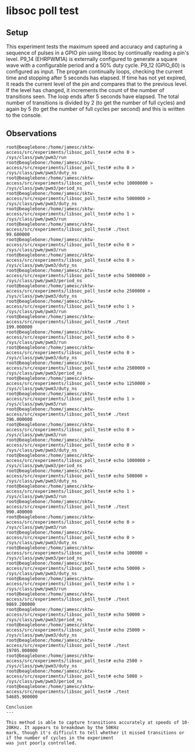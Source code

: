 libsoc poll test
===

Setup
---

This experiment tests the maximum speed and accuracy and capturing a sequence of pulses in a GPIO pin using
libsoc by continually reading a pin's level. P9_14 (EHRPWM1A) is externally configured to generate a square wave
with a configurable period and a 50% duty cycle. P9_12 (GPIO_60) is configured as input. The program continually
loops, checking the current time and stopping after 5 seconds has elapsed. If time has not yet expired, it reads
the current level of the pin and compares that to the previous level. If the level has changed, it increments the
count of the number of transitions seen. The loop ends after 5 seconds have elapsed. The total number of transitions
is divided by 2 (to get the number of full cycles) and again by 5 (to get the number of full cycles per second) and
this is written to the console.

Observations
---

````
root@beaglebone:/home/jamesc/sktw-access/src/experiments/libsoc_poll_test# echo 0 > /sys/class/pwm/pwm3/run
root@beaglebone:/home/jamesc/sktw-access/src/experiments/libsoc_poll_test# echo 0 > /sys/class/pwm/pwm3/duty_ns
root@beaglebone:/home/jamesc/sktw-access/src/experiments/libsoc_poll_test# echo 10000000 > /sys/class/pwm/pwm3/period_ns
root@beaglebone:/home/jamesc/sktw-access/src/experiments/libsoc_poll_test# echo 5000000 > /sys/class/pwm/pwm3/duty_ns
root@beaglebone:/home/jamesc/sktw-access/src/experiments/libsoc_poll_test# echo 1 > /sys/class/pwm/pwm3/run
root@beaglebone:/home/jamesc/sktw-access/src/experiments/libsoc_poll_test# ./test
99.600000
root@beaglebone:/home/jamesc/sktw-access/src/experiments/libsoc_poll_test# echo 0 > /sys/class/pwm/pwm3/run
root@beaglebone:/home/jamesc/sktw-access/src/experiments/libsoc_poll_test# echo 0 > /sys/class/pwm/pwm3/duty_ns
root@beaglebone:/home/jamesc/sktw-access/src/experiments/libsoc_poll_test# echo 5000000 > /sys/class/pwm/pwm3/period_ns
root@beaglebone:/home/jamesc/sktw-access/src/experiments/libsoc_poll_test# echo 2500000 > /sys/class/pwm/pwm3/duty_ns
root@beaglebone:/home/jamesc/sktw-access/src/experiments/libsoc_poll_test# echo 1 > /sys/class/pwm/pwm3/run
root@beaglebone:/home/jamesc/sktw-access/src/experiments/libsoc_poll_test# ./test
199.000000
root@beaglebone:/home/jamesc/sktw-access/src/experiments/libsoc_poll_test# echo 0 > /sys/class/pwm/pwm3/run
root@beaglebone:/home/jamesc/sktw-access/src/experiments/libsoc_poll_test# echo 0 > /sys/class/pwm/pwm3/duty_ns
root@beaglebone:/home/jamesc/sktw-access/src/experiments/libsoc_poll_test# echo 2500000 > /sys/class/pwm/pwm3/period_ns
root@beaglebone:/home/jamesc/sktw-access/src/experiments/libsoc_poll_test# echo 1250000 > /sys/class/pwm/pwm3/duty_ns
root@beaglebone:/home/jamesc/sktw-access/src/experiments/libsoc_poll_test# echo 1 > /sys/class/pwm/pwm3/run
root@beaglebone:/home/jamesc/sktw-access/src/experiments/libsoc_poll_test# ./test
396.000000
root@beaglebone:/home/jamesc/sktw-access/src/experiments/libsoc_poll_test# echo 0 > /sys/class/pwm/pwm3/run
root@beaglebone:/home/jamesc/sktw-access/src/experiments/libsoc_poll_test# echo 0 > /sys/class/pwm/pwm3/duty_ns
root@beaglebone:/home/jamesc/sktw-access/src/experiments/libsoc_poll_test# echo 1000000 > /sys/class/pwm/pwm3/period_ns
root@beaglebone:/home/jamesc/sktw-access/src/experiments/libsoc_poll_test# echo 500000 > /sys/class/pwm/pwm3/duty_ns
root@beaglebone:/home/jamesc/sktw-access/src/experiments/libsoc_poll_test# echo 1 > /sys/class/pwm/pwm3/run
root@beaglebone:/home/jamesc/sktw-access/src/experiments/libsoc_poll_test# ./test
990.400000
root@beaglebone:/home/jamesc/sktw-access/src/experiments/libsoc_poll_test# echo 0 > /sys/class/pwm/pwm3/run
root@beaglebone:/home/jamesc/sktw-access/src/experiments/libsoc_poll_test# echo 0 > /sys/class/pwm/pwm3/duty_ns
root@beaglebone:/home/jamesc/sktw-access/src/experiments/libsoc_poll_test# echo 100000 > /sys/class/pwm/pwm3/period_ns
root@beaglebone:/home/jamesc/sktw-access/src/experiments/libsoc_poll_test# echo 50000 > /sys/class/pwm/pwm3/duty_ns
root@beaglebone:/home/jamesc/sktw-access/src/experiments/libsoc_poll_test# echo 1 > /sys/class/pwm/pwm3/run
root@beaglebone:/home/jamesc/sktw-access/src/experiments/libsoc_poll_test# ./test
9869.200000
root@beaglebone:/home/jamesc/sktw-access/src/experiments/libsoc_poll_test# echo 50000 > /sys/class/pwm/pwm3/period_ns
root@beaglebone:/home/jamesc/sktw-access/src/experiments/libsoc_poll_test# echo 25000 > /sys/class/pwm/pwm3/duty_ns
root@beaglebone:/home/jamesc/sktw-access/src/experiments/libsoc_poll_test# ./test
19705.000000
root@beaglebone:/home/jamesc/sktw-access/src/experiments/libsoc_poll_test# echo 2500 > /sys/class/pwm/pwm3/duty_ns
root@beaglebone:/home/jamesc/sktw-access/src/experiments/libsoc_poll_test# echo 5000 > /sys/class/pwm/pwm3/period_ns
root@beaglebone:/home/jamesc/sktw-access/src/experiments/libsoc_poll_test# ./test
54685.900000

Conclusion
---

This method is able to capture transitions accurately at speeds of 10-20KHz. It appears to breakdown by the 50KHz
mark, though it's difficult to tell whether it missed transitions or if the number of cycles in the experiment
was just poorly controlled.

